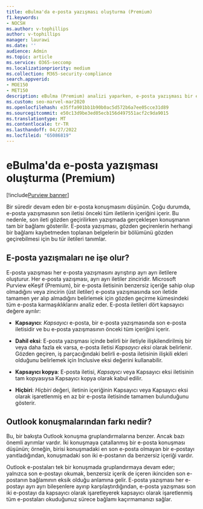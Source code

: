```yaml
---
title: eBulma'da e-posta yazışması oluşturma (Premium)
f1.keywords:
- NOCSH
ms.author: v-tophillips
author: v-tophillips
manager: laurawi
ms.date: ''
audience: Admin
ms.topic: article
ms.service: O365-seccomp
ms.localizationpriority: medium
ms.collection: M365-security-compliance
search.appverid:
- MOE150
- MET150
description: eBulma (Premium) analizi yaparken, e-posta yazışması bir e-posta konuşmasını ayrıştırıp her iletiyi farklı kategorilere ayırır.
ms.custom: seo-marvel-mar2020
ms.openlocfilehash: e35ffa901bb1b90b0ac5d572b6a7ee05cce31d89
ms.sourcegitcommit: e50c13d9be3ed05ecb156d497551acf2c9da9015
ms.translationtype: MT
ms.contentlocale: tr-TR
ms.lasthandoff: 04/27/2022
ms.locfileid: "65086819"
---
```

# <a name="email-threading-in-ediscovery-premium"></a>eBulma'da e-posta yazışması oluşturma (Premium)

[!include[Purview banner](../includes/purview-rebrand-banner.md)]

Bir süredir devam eden bir e-posta konuşmasını düşünün. Çoğu durumda, e-posta yazışmasının son iletisi önceki tüm iletilerin içeriğini içerir. Bu nedenle, son ileti gözden geçirilirken yazışmada gerçekleşen konuşmanın tam bir bağlamı gösterilir. E-posta yazışması, gözden geçirenlerin herhangi bir bağlamı kaybetmeden toplanan belgelerin bir bölümünü gözden geçirebilmesi için bu tür iletileri tanımlar.

## <a name="what-does-email-threading-do"></a>E-posta yazışmaları ne işe olur?

E-posta yazışması her e-posta yazışmasını ayrıştırıp ayrı ayrı iletilere oluşturur. Her e-posta yazışması, ayrı ayrı iletiler zinciridir. Microsoft Purview eKeşif (Premium), bir e-posta iletisinin benzersiz içeriğe sahip olup olmadığını veya zincirin (üst iletiler) e-posta yazışmasında son iletide tamamen yer alıp almadığını belirlemek için gözden geçirme kümesindeki tüm e-posta karmaşıklıklarını analiz eder. E-posta iletileri dört kapsayıcı değere ayrılır:

- **Kapsayıcı**: *Kapsayıcı* e-posta, bir e-posta yazışmasında son e-posta iletisidir ve bu e-posta yazışmasının önceki tüm içeriğini içerir.

- **Dahil eksi**: E-posta yazışması içinde belirli bir iletiyle ilişkilendirilmiş bir veya daha fazla ek varsa, e-posta iletisi *Kapsayıcı eksi* olarak belirlenir. Gözden geçiren, iş parçacığındaki belirli e-posta iletisinin ilişkili ekleri olduğunu belirlemek için Inclusive eksi değerini kullanabilir. 

- **Kapsayıcı kopya**: E-posta iletisi, *Kapsayıcı* veya Kapsayıcı eksi iletisinin tam kopyasıysa Kapsayıcı kopya olarak kabul edilir. 

- **Hiçbiri**: *Hiçbiri* değeri, iletinin içeriğinin Kapsayıcı veya Kapsayıcı eksi olarak işaretlenmiş en az bir e-posta iletisinde tamamen bulunduğunu gösterir.

## <a name="how-is-it-different-from-conversations-in-outlook"></a>Outlook konuşmalarından farkı nedir?

Bu, bir bakışta Outlook konuşma gruplandırmalarına benzer. Ancak bazı önemli ayrımlar vardır. İki konuşmaya çatallanmış bir e-posta konuşması düşünün; örneğin, birisi konuşmadaki en son e-posta olmayan bir e-postayı yanıtladığından, konuşmadaki son iki e-postanın da benzersiz içeriği vardır.

Outlook e-postaları tek bir konuşmada gruplandırmaya devam eder; yalnızca son e-postayı okumak, benzersiz içerik de içeren ikinciden son e-postanın bağlamının eksik olduğu anlamına gelir. E-posta yazışması her e-postayı ayrı ayrı bileşenlere ayırıp karşılaştırdığından, e-posta yazışması son iki e-postayı da kapsayıcı olarak işaretleyerek kapsayıcı olarak işaretlenmiş tüm e-postaları okuduğunuz sürece bağlamı kaçırmamanızı sağlar.
